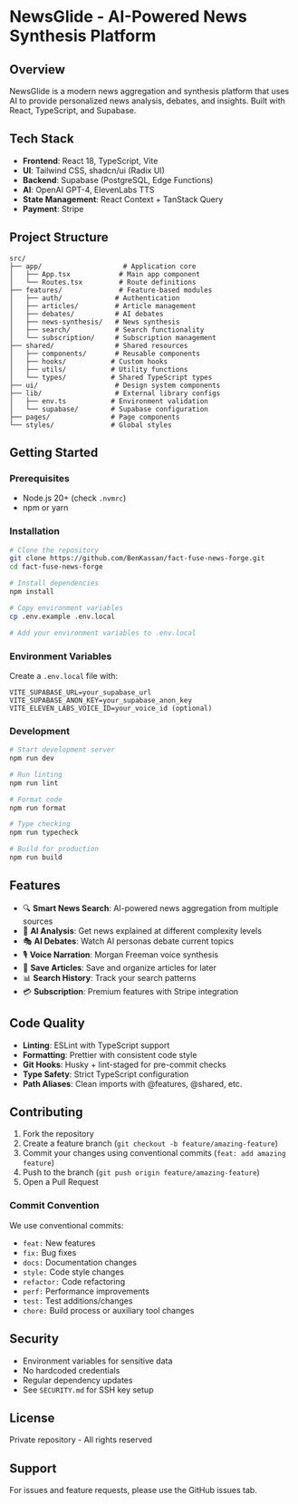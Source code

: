 # NewsGlide - AI-Powered News Synthesis Platform

## Overview

NewsGlide is a modern news aggregation and synthesis platform that uses AI to provide personalized news analysis, debates, and insights. Built with React, TypeScript, and Supabase.

## Tech Stack

- **Frontend**: React 18, TypeScript, Vite
- **UI**: Tailwind CSS, shadcn/ui (Radix UI)
- **Backend**: Supabase (PostgreSQL, Edge Functions)
- **AI**: OpenAI GPT-4, ElevenLabs TTS
- **State Management**: React Context + TanStack Query
- **Payment**: Stripe

## Project Structure

```
src/
├── app/                    # Application core
│   ├── App.tsx            # Main app component
│   └── Routes.tsx         # Route definitions
├── features/              # Feature-based modules
│   ├── auth/             # Authentication
│   ├── articles/         # Article management
│   ├── debates/          # AI debates
│   ├── news-synthesis/   # News synthesis
│   ├── search/           # Search functionality
│   └── subscription/     # Subscription management
├── shared/               # Shared resources
│   ├── components/       # Reusable components
│   ├── hooks/           # Custom hooks
│   ├── utils/           # Utility functions
│   └── types/           # Shared TypeScript types
├── ui/                   # Design system components
├── lib/                  # External library configs
│   ├── env.ts           # Environment validation
│   └── supabase/        # Supabase configuration
├── pages/               # Page components
└── styles/              # Global styles
```

## Getting Started

### Prerequisites

- Node.js 20+ (check `.nvmrc`)
- npm or yarn

### Installation

```bash
# Clone the repository
git clone https://github.com/BenKassan/fact-fuse-news-forge.git
cd fact-fuse-news-forge

# Install dependencies
npm install

# Copy environment variables
cp .env.example .env.local

# Add your environment variables to .env.local
```

### Environment Variables

Create a `.env.local` file with:

```env
VITE_SUPABASE_URL=your_supabase_url
VITE_SUPABASE_ANON_KEY=your_supabase_anon_key
VITE_ELEVEN_LABS_VOICE_ID=your_voice_id (optional)
```

### Development

```bash
# Start development server
npm run dev

# Run linting
npm run lint

# Format code
npm run format

# Type checking
npm run typecheck

# Build for production
npm run build
```

## Features

- 🔍 **Smart News Search**: AI-powered news aggregation from multiple sources
- 🤖 **AI Analysis**: Get news explained at different complexity levels
- 🎭 **AI Debates**: Watch AI personas debate current topics
- 🎙️ **Voice Narration**: Morgan Freeman voice synthesis
- 💾 **Save Articles**: Save and organize articles for later
- 📊 **Search History**: Track your search patterns
- 💳 **Subscription**: Premium features with Stripe integration

## Code Quality

- **Linting**: ESLint with TypeScript support
- **Formatting**: Prettier with consistent code style
- **Git Hooks**: Husky + lint-staged for pre-commit checks
- **Type Safety**: Strict TypeScript configuration
- **Path Aliases**: Clean imports with @features, @shared, etc.

## Contributing

1. Fork the repository
2. Create a feature branch (`git checkout -b feature/amazing-feature`)
3. Commit your changes using conventional commits (`feat: add amazing feature`)
4. Push to the branch (`git push origin feature/amazing-feature`)
5. Open a Pull Request

### Commit Convention

We use conventional commits:

- `feat:` New features
- `fix:` Bug fixes
- `docs:` Documentation changes
- `style:` Code style changes
- `refactor:` Code refactoring
- `perf:` Performance improvements
- `test:` Test additions/changes
- `chore:` Build process or auxiliary tool changes

## Security

- Environment variables for sensitive data
- No hardcoded credentials
- Regular dependency updates
- See `SECURITY.md` for SSH key setup

## License

Private repository - All rights reserved

## Support

For issues and feature requests, please use the GitHub issues tab.
